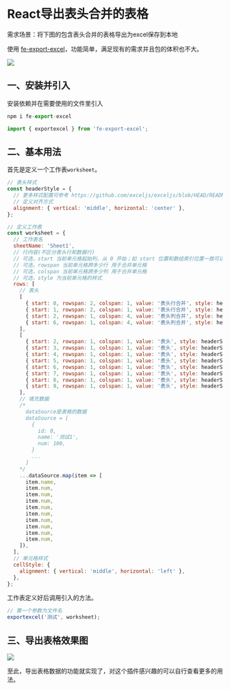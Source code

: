 # React导出表头合并的表格

需求场景：将下图的包含表头合并的表格导出为excel保存到本地

使用 [fe-export-excel](https://github.com/evantre/exportexcel#readme)，功能简单，满足现有的需求并且包的体积也不大。

![](https://static01.imgkr.com/temp/57ba6a66edd24dc09e46a9aefd1577ef.png)

## 一、安装并引入
安装依赖并在需要使用的文件里引入
```js
npm i fe-export-excel

import { exportexcel } from 'fe-export-excel';
```

## 二、基本用法

首先是定义一个工作表`worksheet`。

```js
// 表头样式
const headerStyle = {
  // 更多样式配置可参考 https://github.com/exceljs/exceljs/blob/HEAD/README_zh.md#样式
  // 定义对齐方式
  alignment: { vertical: 'middle', horizontal: 'center' },
};

// 定义工作表
const worksheet = {
  // 工作表名
  sheetName: 'Sheet1',
  // 行内容(不区分表头行和数据行)
  // 可选，start 当前单元格起始列，从 0 开始；如 start 位置和数组索引位置一致可以省略
  // 可选，rowspan 当前单元格跨多少行 用于合并单元格
  // 可选，colspan 当前单元格跨多少列 用于合并单元格
  // 可选，style 为当前单元格的样式
  rows: [
    // 表头
    [
      { start: 0, rowspan: 2, colspan: 1, value: '表头行合并', style: headerStyle },
      { start: 1, rowspan: 2, colspan: 1, value: '表头行合并', style: headerStyle },
      { start: 2, rowspan: 1, colspan: 4, value: '表头列合并', style: headerStyle },
      { start: 6, rowspan: 1, colspan: 4, value: '表头列合并', style: headerStyle },
    ],
    [
      { start: 2, rowspan: 1, colspan: 1, value: '表头', style: headerStyle },
      { start: 3, rowspan: 1, colspan: 1, value: '表头', style: headerStyle },
      { start: 4, rowspan: 1, colspan: 1, value: '表头', style: headerStyle },
      { start: 5, rowspan: 1, colspan: 1, value: '表头', style: headerStyle },
      { start: 6, rowspan: 1, colspan: 1, value: '表头', style: headerStyle },
      { start: 7, rowspan: 1, colspan: 1, value: '表头', style: headerStyle },
      { start: 8, rowspan: 1, colspan: 1, value: '表头', style: headerStyle },
      { start: 9, rowspan: 1, colspan: 1, value: '表头', style: headerStyle },
    ],
    // 填充数据
    /*
      dataSource是表格的数据
      dataSource = [
        {
          id: 0,
          name: '测试1',
          num: 100,
        }
        ...
      ]
    */
    ...dataSource.map(item => [
      item.name,
      item.num,
      item.num,
      item.num,
      item.num,
      item.num,
      item.num,
      item.num,
      item.num,
      item.num,
    ]),
  ],
  // 单元格样式
  cellStyle: {
    alignment: { vertical: 'middle', horizontal: 'left' },
  },
};
```

工作表定义好后调用引入的方法。
```js
// 第一个参数为文件名
exportexcel('测试', worksheet);
```

## 三、导出表格效果图

![](https://static01.imgkr.com/temp/97a658655a354f6d8db19abfb41866c2.png)

至此，导出表格数据的功能就实现了，对这个插件感兴趣的可以自行查看更多的用法。



